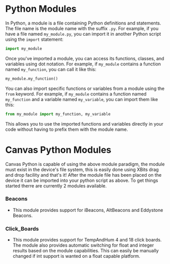 # Python Modules

In Python, a module is a file containing Python definitions and statements. The file name is the module name with the suffix `.py`. For example, if you have a file named `my_module.py`, you can import it in another Python script using the `import` statement:

```python
import my_module
```

Once you've imported a module, you can access its functions, classes, and variables using dot notation. For example, if `my_module` contains a function named `my_function`, you can call it like this:

```python
my_module.my_function()
```

You can also import specific functions or variables from a module using the `from` keyword. For example, if `my_module` contains a function named `my_function` and a variable named `my_variable`, you can import them like this:

```python
from my_module import my_function, my_variable
```

This allows you to use the imported functions and variables directly in your code without having to prefix them with the module name.

# Canvas Python Modules
Canvas Python is capable of using the above module paradigm, the module must exist in the device's file system, this is easily done using XBits drag and drop facility and that's it! After the module file has been placed on the device it can be imported into your python script as above.
To get things started therre are currently 2 modules available.

### Beacons
- This module provides support for iBeacons, AltBeacons and Eddystone Beacons.

### Click_Boards
- This module provides support for TempAndHum 4 and 18 click boards. The module also provides automatic switching for float and integer results based on the module capabilities. This can easily be manually changed if int support is wanted on a float capable platform.

